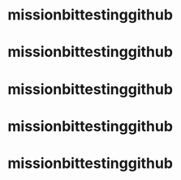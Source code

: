 # missionbittestinggithub
# missionbittestinggithub
# missionbittestinggithub
# missionbittestinggithub
# missionbittestinggithub
